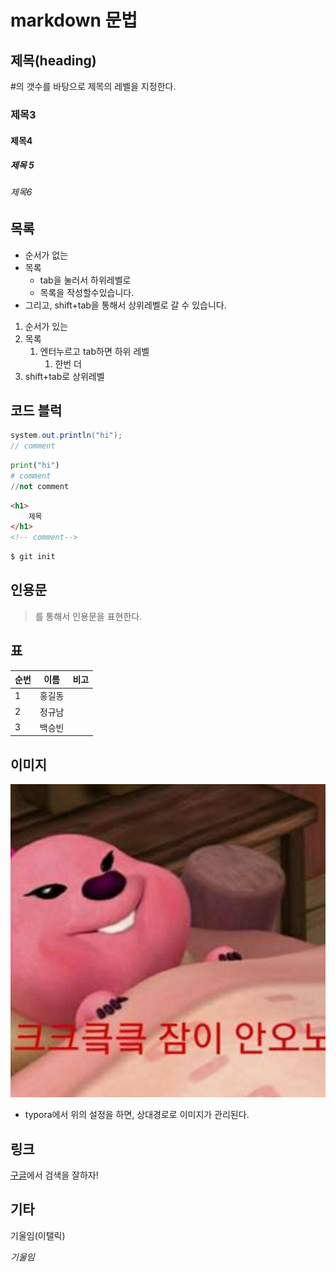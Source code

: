 # markdown 문법

## 제목(heading)

#의 갯수를 바탕으로 제목의 레벨을 지정한다.

### 제목3

#### 제목4

##### 제목 5

###### 제목6

## 목록

* 순서가 없는
* 목록
  * tab을 눌러서 하위레벨로
  * 목록을 작성할수있습니다.
* 그리고, shift+tab을 통해서 상위레벨로 갈 수 있습니다.

1. 순서가 있는
2. 목록
   1. 엔터누르고 tab하면 하위 레벨
      1. 한번 더
3. shift+tab로 상위레벨

## 코드 블럭

```java
system.out.println("hi");
// comment
```

```python
print("hi")
# comment
//not comment
```

```html
<h1>
    제목
</h1>
<!-- comment-->
```

```bash
$ git init
```

## 인용문

> 를 통해서 인용문을 표현한다.

## 표

| 순번 | 이름   | 비고 |
| ---- | ------ | ---- |
| 1    | 홍길동 |      |
| 2    | 정규남 |      |
| 3    | 백승빈 |      |

## 이미지

![화면 캡처 2021-01-25 232231](md-images/%ED%99%94%EB%A9%B4%20%EC%BA%A1%EC%B2%98%202021-01-25%20232231.png)

* typora에서 위의 설정을 하면, 상대경로로 이미지가 관리된다.

## 링크

[구글](https://google.com)에서 검색을 잘하자!

## 기타

기울임(이탤릭)

*기울임*



